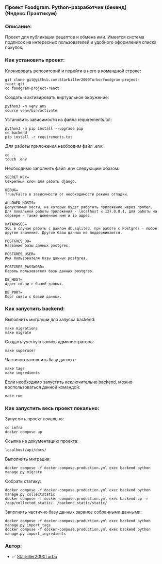 ### Проект Foodgram. Python-разработчик (бекенд) (Яндекс.Практикум)

### Описание:

Проект для публикации рецептов и обмена ими. Имеется система подписок на интересных пользователей и удобного оформления списка покупок.

### Как установить проект:

Клонировать репозиторий и перейти в него в командной строке:

```
git clone git@github.com:Starkiller2000Turbo/foodgram-project-react.git
cd foodgram-project-react
```

Cоздать и активировать виртуальное окружение:

```
python3 -m venv env
source venv/bin/activate
```

Установить зависимости из файла requirements.txt:

```
python3 -m pip install --upgrade pip
cd backend
pip install -r requirements.txt
```

Для работы приложения необходим файл .env:

```
cd ..
touch .env
```

Необходимо заполнить файл .env следующим обазом:

```
SECRET_KEY=  
Секретный ключ для работы django.

DEBUG=
True/False в зависимости от необходимости режима отладки.

ALLOWED_HOSTS= 
Допустимые хосты, на которых будет работать приложение через пробел. 
Для локальной работы приложения - localhost и 127.0.0.1, для работы на сервере - также доменное имя и ip адрес. 

DATABASES= 
SQL в случае работы с файлом db.sqlite3, при работе с Postgres - любое другое значение. Другие базы данных не поддерживаются.

POSTGRES_DB= 
Название базы данных postgres.

POSTGRES_USER=
Имя пользователя базы данных postgres.

POSTGRES_PASSWORD=
Пароль пользователя базы данных postgres.

DB_HOST=
Адрес связи с базой данных.

DB_PORT=
Порт связи с базой данных.

```
### Как запустить backend:

Выполнить миграции для запуска backend:

```
make migrations
make migrate
```

Создать учетную запись администратора:

```
make superuser
```

Частично заполнить базу данных:

```
make tags
make ingredients
```

Если необходимо запустить исключительно backend, можно воспользоваться данной командой:

```
make run
```

### Как запустить весь проект локально:

Запустить проект локально:

```
cd infra
docker compose up
```

Ссылка на документацию проекта:

```
localhost/api/docs/
```

Выполнить миграции:

```
docker compose -f docker-compose.production.yml exec backend python manage.py migrate
```

Собрать статику:
```
docker compose -f docker-compose.production.yml exec backend python manage.py collectstatic
docker compose -f docker-compose.production.yml exec backend cp -r /app/collected_static/. /backend_static/static/
```

Заполнить частично базу данных заранее собранными данными:
```
docker compose -f docker-compose.production.yml exec backend python manage.py import_tags
docker compose -f docker-compose.production.yml exec backend python manage.py import_ingredients
```

### Автор:

- :white_check_mark: [Starkiller2000Turbo](https://github.com/Starkiller2000Turbo)